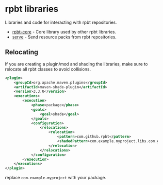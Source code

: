# rpbt libraries
Libraries and code for interacting with rpbt repositories.

- [rpbt-core](./rpbt-core/README.md) - Core library used by other rpbt libraries.
- [serve](./serve/README.md) - Send resource packs from rpbt repositories.

## Relocating
If you are creating a plugin/mod and shading the libraries, make sure to relocate all rpbt classes to avoid collisions.
```xml
<plugin>
    <groupId>org.apache.maven.plugins</groupId>
    <artifactId>maven-shade-plugin</artifactId>
    <version>3.3.0</version>
    <executions>
        <execution>
            <phase>package</phase>
            <goals>
                <goal>shade</goal>
            </goals>
            <configuration>
                <relocations>
                    <relocation>
                        <pattern>com.github.rpbt</pattern>
                        <shadedPattern>com.example.myproject.libs.com.github.rpbt</shadedPattern>
                    </relocation>
                </relocations>
            </configuration>
        </execution>
    </executions>
</plugin>
```
replace `com.example.myproject` with your package.